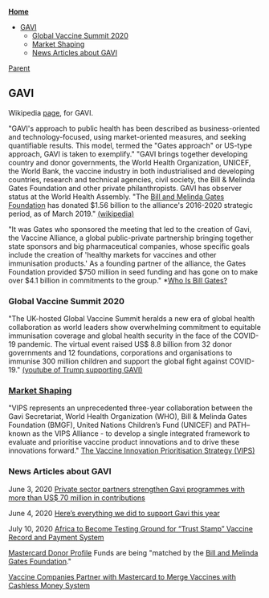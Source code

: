 <!-- START doctoc generated TOC please keep comment here to allow auto update -->
<!-- DON'T EDIT THIS SECTION, INSTEAD RE-RUN doctoc TO UPDATE -->
**[Home](#pages/blog/cv19/index)**

- [GAVI](#gavi)
  - [Global Vaccine Summit 2020](#global-vaccine-summit-2020)
  - [Market Shaping](#market-shaping)
  - [News Articles about GAVI](#news-articles-about-gavi)

<!-- END doctoc generated TOC please keep comment here to allow auto update -->

[Parent](#pages/blog/cv19/artificial)

## GAVI

Wikipedia [page](https://en.wikipedia.org/wiki/GAVI), 
 for GAVI.

"GAVI's approach to public health has been described as business-oriented and 
technology-focused, using market-oriented measures, and seeking quantifiable 
results. This model, termed the "Gates approach" or US-type approach, GAVI is 
taken to exemplify." 
"GAVI brings together developing country and donor governments, the 
World Health Organization, UNICEF, the World Bank, the vaccine industry in 
both industrialised and developing countries, research and technical 
agencies, civil society, the Bill & Melinda Gates Foundation and other 
private philanthropists. GAVI has observer status at the World Health Assembly.
"The [Bill and Melinda Gates Foundation](#pages/blog/cv19/bilmel)
has donated $1.56 billion to the 
alliance's 2016-2020 strategic period, as of March 2019."
[(wikipedia)](https://en.wikipedia.org/wiki/GAVI) 

"It was Gates who sponsored the meeting that led to the creation of Gavi, the 
Vaccine Alliance, a global public-private partnership bringing together state 
sponsors and big pharmaceutical companies, whose specific goals include the 
creation of 'healthy markets for vaccines and other immunisation products.' As 
a founding partner of the alliance, the Gates Foundation provided $750 million 
in seed funding and has gone on to make over $4.1 billion in commitments to the 
group." *[Who Is Bill Gates?](https://www.corbettreport.com/gates/)

### Global Vaccine Summit 2020

"The UK-hosted Global Vaccine Summit heralds a new era of global health 
collaboration as world leaders show overwhelming commitment to equitable 
immunisation coverage and global health security in the face of the COVID-19 
pandemic. The virtual event raised US$ 8.8 billion from 32 donor governments 
and 12 foundations, corporations and organisations to immunise 300 million 
children and support the global fight against 
COVID-19." 
[(youtube of Trump supporting GAVI)](https://www.youtube.com/watch?v=_pV1U9s3vJ0)

### [Market Shaping](https://www.gavi.org/our-alliance/market-shaping)

"VIPS represents an unprecedented three-year collaboration between the Gavi 
Secretariat, World Health Organization (WHO), Bill & Melinda Gates 
Foundation (BMGF), United Nations Children’s Fund (UNICEF) and PATH– known 
as the VIPS Alliance - to develop a single integrated framework to evaluate and 
prioritise vaccine product innovations and to drive these innovations forward."
[The Vaccine Innovation Prioritisation Strategy (VIPS)](https://www.gavi.org/our-alliance/market-shaping/vaccine-innovation-prioritisation-strategy)

### News Articles about GAVI

June 3, 2020
[Private sector partners strengthen Gavi programmes with more than US$ 70 million in contributions](https://www.gavi.org/news/media-room/private-sector-partners-strengthen-gavi-programmes-more-us-70-million-contributions)

June 4, 2020
[Here’s everything we did to support Gavi this year](https://www.one.org/international/blog/gavi-funding-one-campaign/)

July 10, 2020
[Africa to Become Testing Ground for “Trust Stamp” Vaccine Record and Payment System](https://www.mintpressnews.com/africa-trust-stamp-covid-19-vaccine-record-payment-system/269346/)

[Mastercard Donor Profile](https://www.gavi.org/investing-gavi/funding/donor-profiles/mastercard)
Funds are being "matched by the 
[Bill and Melinda Gates Foundation](#pages/blog/cv19/bilmel)."


[Vaccine Companies Partner with Mastercard to Merge Vaccines with Cashless Money System](https://davidicke.com/2020/07/29/vaccine-companies-partner-with-mastercard-to-merge-vaccines-with-cashless-money-system/)


